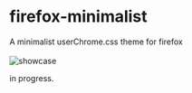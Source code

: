 # firefox-minimalist
A minimalist userChrome.css theme for firefox
<br>
<br><img src="https://i.imgur.com/ye55O7G.png" alt="showcase">

in progress.
